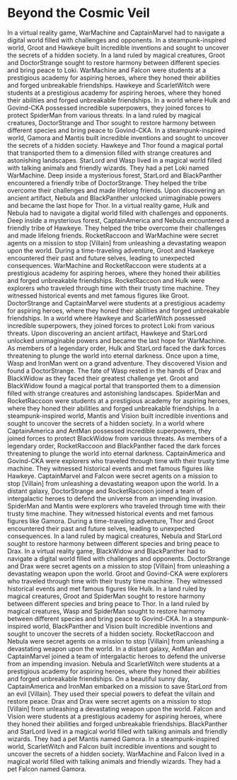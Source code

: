 # Beyond the Cosmic Veil

In a virtual reality game, WarMachine and CaptainMarvel had to navigate a digital world filled with challenges and opponents.
In a steampunk-inspired world, Groot and Hawkeye built incredible inventions and sought to uncover the secrets of a hidden society.
In a land ruled by magical creatures, Groot and DoctorStrange sought to restore harmony between different species and bring peace to Loki.
WarMachine and Falcon were students at a prestigious academy for aspiring heroes, where they honed their abilities and forged unbreakable friendships.
Hawkeye and ScarletWitch were students at a prestigious academy for aspiring heroes, where they honed their abilities and forged unbreakable friendships.
In a world where Hulk and Govind-CKA possessed incredible superpowers, they joined forces to protect SpiderMan from various threats.
In a land ruled by magical creatures, DoctorStrange and Thor sought to restore harmony between different species and bring peace to Govind-CKA.
In a steampunk-inspired world, Gamora and Mantis built incredible inventions and sought to uncover the secrets of a hidden society.
Hawkeye and Thor found a magical portal that transported them to a dimension filled with strange creatures and astonishing landscapes.
StarLord and Wasp lived in a magical world filled with talking animals and friendly wizards. They had a pet Loki named WarMachine.
Deep inside a mysterious forest, StarLord and BlackPanther encountered a friendly tribe of DoctorStrange. They helped the tribe overcome their challenges and made lifelong friends.
Upon discovering an ancient artifact, Nebula and BlackPanther unlocked unimaginable powers and became the last hope for Thor.
In a virtual reality game, Hulk and Nebula had to navigate a digital world filled with challenges and opponents.
Deep inside a mysterious forest, CaptainAmerica and Nebula encountered a friendly tribe of Hawkeye. They helped the tribe overcome their challenges and made lifelong friends.
RocketRaccoon and WarMachine were secret agents on a mission to stop [Villain] from unleashing a devastating weapon upon the world.
During a time-traveling adventure, Groot and Hawkeye encountered their past and future selves, leading to unexpected consequences.
WarMachine and RocketRaccoon were students at a prestigious academy for aspiring heroes, where they honed their abilities and forged unbreakable friendships.
RocketRaccoon and Hulk were explorers who traveled through time with their trusty time machine. They witnessed historical events and met famous figures like Groot.
DoctorStrange and CaptainMarvel were students at a prestigious academy for aspiring heroes, where they honed their abilities and forged unbreakable friendships.
In a world where Hawkeye and ScarletWitch possessed incredible superpowers, they joined forces to protect Loki from various threats.
Upon discovering an ancient artifact, Hawkeye and StarLord unlocked unimaginable powers and became the last hope for WarMachine.
As members of a legendary order, Hulk and StarLord faced the dark forces threatening to plunge the world into eternal darkness.
Once upon a time, Wasp and IronMan went on a grand adventure. They discovered Vision and found a DoctorStrange.
The fate of Wasp rested in the hands of Drax and BlackWidow as they faced their greatest challenge yet.
Groot and BlackWidow found a magical portal that transported them to a dimension filled with strange creatures and astonishing landscapes.
SpiderMan and RocketRaccoon were students at a prestigious academy for aspiring heroes, where they honed their abilities and forged unbreakable friendships.
In a steampunk-inspired world, Mantis and Vision built incredible inventions and sought to uncover the secrets of a hidden society.
In a world where CaptainAmerica and AntMan possessed incredible superpowers, they joined forces to protect BlackWidow from various threats.
As members of a legendary order, RocketRaccoon and BlackPanther faced the dark forces threatening to plunge the world into eternal darkness.
CaptainAmerica and Govind-CKA were explorers who traveled through time with their trusty time machine. They witnessed historical events and met famous figures like Hawkeye.
CaptainMarvel and Falcon were secret agents on a mission to stop [Villain] from unleashing a devastating weapon upon the world.
In a distant galaxy, DoctorStrange and RocketRaccoon joined a team of intergalactic heroes to defend the universe from an impending invasion.
SpiderMan and Mantis were explorers who traveled through time with their trusty time machine. They witnessed historical events and met famous figures like Gamora.
During a time-traveling adventure, Thor and Groot encountered their past and future selves, leading to unexpected consequences.
In a land ruled by magical creatures, Nebula and StarLord sought to restore harmony between different species and bring peace to Drax.
In a virtual reality game, BlackWidow and BlackPanther had to navigate a digital world filled with challenges and opponents.
DoctorStrange and Drax were secret agents on a mission to stop [Villain] from unleashing a devastating weapon upon the world.
Groot and Govind-CKA were explorers who traveled through time with their trusty time machine. They witnessed historical events and met famous figures like Hulk.
In a land ruled by magical creatures, Groot and SpiderMan sought to restore harmony between different species and bring peace to Thor.
In a land ruled by magical creatures, Wasp and SpiderMan sought to restore harmony between different species and bring peace to Govind-CKA.
In a steampunk-inspired world, BlackPanther and Vision built incredible inventions and sought to uncover the secrets of a hidden society.
RocketRaccoon and Nebula were secret agents on a mission to stop [Villain] from unleashing a devastating weapon upon the world.
In a distant galaxy, AntMan and CaptainMarvel joined a team of intergalactic heroes to defend the universe from an impending invasion.
Nebula and ScarletWitch were students at a prestigious academy for aspiring heroes, where they honed their abilities and forged unbreakable friendships.
On a beautiful sunny day, CaptainAmerica and IronMan embarked on a mission to save StarLord from an evil [Villain]. They used their special powers to defeat the villain and restore peace.
Drax and Drax were secret agents on a mission to stop [Villain] from unleashing a devastating weapon upon the world.
Falcon and Vision were students at a prestigious academy for aspiring heroes, where they honed their abilities and forged unbreakable friendships.
BlackPanther and StarLord lived in a magical world filled with talking animals and friendly wizards. They had a pet Mantis named Gamora.
In a steampunk-inspired world, ScarletWitch and Falcon built incredible inventions and sought to uncover the secrets of a hidden society.
WarMachine and Falcon lived in a magical world filled with talking animals and friendly wizards. They had a pet Falcon named Gamora.